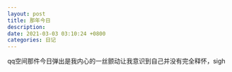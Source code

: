 ```yaml
---
layout: post
title: 那年今日
description: 
date: 2021-03-03 03:10:24 +0800
categories: 日记
---
```


qq空间那件今日弹出是我内心的一丝颤动让我意识到自己并没有完全释怀，sigh